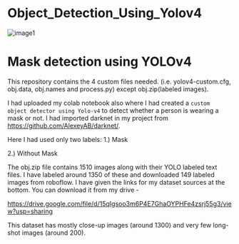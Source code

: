 # Object_Detection_Using_Yolov4
![image1](https://user-images.githubusercontent.com/78642104/171057390-cf4d720b-1e0d-4e29-8055-59d80e71904b.png)

# Mask detection using YOLOv4
This repository contains the 4 custom files needed. (i.e. yolov4-custom.cfg, obj.data, obj.names and process.py) except obj.zip(labeled images).

I had uploaded my colab notebook also where I had created a  `custom object detector using Yolo-v4` to detect whether a person is wearing a mask or not. I had imported darknet in my project from https://github.com/AlexeyAB/darknet/.

Here I had used only two labels:
1.) Mask

2.) Without Mask

The obj.zip file contains 1510 images along with their YOLO labeled text files. I have labeled around 1350 of these and downloaded 149 labeled images from roboflow. I have given the links for my dataset sources at the bottom. You can download it from my drive - 

https://drive.google.com/file/d/15qIgsoo3m6P4E7GhaOYPHFe4zsrj55g3/view?usp=sharing

This dataset has mostly close-up images (around 1300) and very few long-shot images (around 200). 

